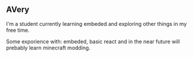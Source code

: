 ## AVery

I'm a student currently learning embeded and exploring other things in my free time.

Some exporience with: embeded, basic react and in the near future will prebably learn minecraft modding.
